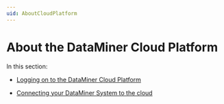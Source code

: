 ```yaml
---
uid: AboutCloudPlatform
---
```


# About the DataMiner Cloud Platform

In this section:

- [Logging on to the DataMiner Cloud Platform](xref:Logging_on_to_the_DataMiner_Cloud_Platform)

- [Connecting your DataMiner System to the cloud](xref:Connecting_your_DataMiner_System_to_the_cloud)
